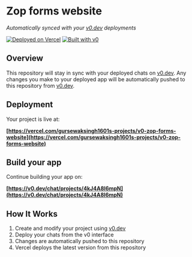 # Zop forms website

*Automatically synced with your [v0.dev](https://v0.dev) deployments*

[![Deployed on Vercel](https://img.shields.io/badge/Deployed%20on-Vercel-black?style=for-the-badge&logo=vercel)](https://vercel.com/gursewaksingh1601s-projects/v0-zop-forms-website)
[![Built with v0](https://img.shields.io/badge/Built%20with-v0.dev-black?style=for-the-badge)](https://v0.dev/chat/projects/4kJ4A8I6mpN)

## Overview

This repository will stay in sync with your deployed chats on [v0.dev](https://v0.dev).
Any changes you make to your deployed app will be automatically pushed to this repository from [v0.dev](https://v0.dev).

## Deployment

Your project is live at:

**[https://vercel.com/gursewaksingh1601s-projects/v0-zop-forms-website](https://vercel.com/gursewaksingh1601s-projects/v0-zop-forms-website)**

## Build your app

Continue building your app on:

**[https://v0.dev/chat/projects/4kJ4A8I6mpN](https://v0.dev/chat/projects/4kJ4A8I6mpN)**

## How It Works

1. Create and modify your project using [v0.dev](https://v0.dev)
2. Deploy your chats from the v0 interface
3. Changes are automatically pushed to this repository
4. Vercel deploys the latest version from this repository

